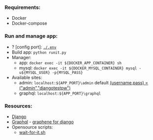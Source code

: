 ### Requirements: 
* Docker
* Docker-compose
### Run and manage app:
* ? [config port]: [```./.env```](./.env)
* Build app:
  ```python runit.py```
* Manager:
  - app: ```docker exec -it ${DOCKER_APP_CONTAINER} sh```
  - mysql: ```docker exec -it ${DOCKER_MYSQL_CONTAINER} mysql -u${MYSQL_USER} -p{MYSQL_PASS}```
* Available sites:
  - admin: ```localhost:${APP_PORT}\admin``` default [(username,pass) = ("admin","djangotestpw")](./scripts/startserver.sh)
  - graphql: ```localhost:${APP_PORT}\graphql```

### Resources:
* [Django](https://docs.djangoproject.com/)
* [Graphql](https://graphql.org/) - [graphene for django](https://docs.graphene-python.org/projects/django/en/latest/)
* Opensource scripts:
  * [wait-for-it.sh](https://github.com/vishnubob/wait-for-it)